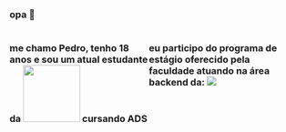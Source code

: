 ### opa 👋

<h3 style="display:flex;">

me chamo Pedro, tenho 18 anos e sou
um atual estudante da <img src="https://github.com/scortuzzi/scortuzzi/assets/142420670/ea633199-ef63-4603-a5f4-354af2fe75e1" style="width: 100px; margin-bottom: -50px "> cursando ADS

eu participo do programa de estágio oferecido pela faculdade atuando na área backend da:
<img src="https://github.com/scortuzzi/scortuzzi/assets/142420670/c116a241-7c78-4161-ab00-7886748728e6"/>


</h3>
